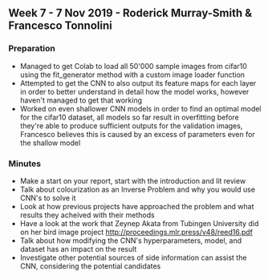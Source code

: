 ## Week 7 - 7 Nov 2019 - Roderick Murray-Smith & Francesco Tonnolini

### Preparation
* Managed to get Colab to load all 50'000 sample images from cifar10 using the fit_generator method with a custom image loader function
* Attempted to get the CNN to also output its feature maps for each layer in order to better understand in detail how the model works, however haven't managed to get that working
* Worked on even shallower CNN models in order to find an optimal model for the cifar10 dataset, all models so far result in overfitting before they're able to produce sufficient outputs for the validation images, Francesco believes this is caused by an excess of parameters even for the shallow model

### Minutes
* Make a start on your report, start with the introduction and lit review
* Talk about colourization as an Inverse Problem and why you would use CNN's to solve it
* Look at how previous projects have approached the problem and what results they acheived with their methods 
* Have a look at the work that Zeynep Akata from Tubingen University did on her bird image project http://proceedings.mlr.press/v48/reed16.pdf
* Talk about how modifying the CNN's hyperparameters, model, and dataset has an impact on the result 
* Investigate other potential sources of side information can assist the CNN, considering the potential candidates
